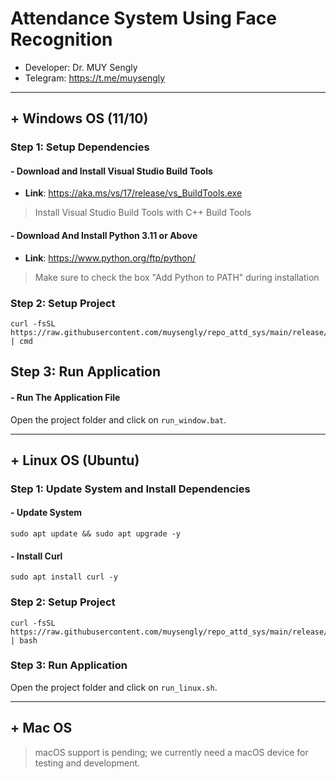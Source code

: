 # Attendance System Using Face Recognition

- Developer: Dr. MUY Sengly
- Telegram: https://t.me/muysengly

---

## + Windows OS (11/10)

### Step 1: Setup Dependencies

#### - Download and Install Visual Studio Build Tools

- **Link**: https://aka.ms/vs/17/release/vs_BuildTools.exe

> Install Visual Studio Build Tools with C++ Build Tools

#### - Download And Install Python 3.11 or Above

- **Link**: https://www.python.org/ftp/python/

> Make sure to check the box "Add Python to PATH" during installation

### Step 2: Setup Project

```
curl -fsSL https://raw.githubusercontent.com/muysengly/repo_attd_sys/main/release/setup_window.bat | cmd
```

## Step 3: Run Application

#### - Run The Application File

Open the project folder and click on `run_window.bat`.

---

## + Linux OS (Ubuntu)

### Step 1: Update System and Install Dependencies

#### - Update System

```
sudo apt update && sudo apt upgrade -y
```

#### - Install Curl

```
sudo apt install curl -y
```

### Step 2: Setup Project

```
curl -fsSL https://raw.githubusercontent.com/muysengly/repo_attd_sys/main/release/setup_linux.sh | bash
```

### Step 3: Run Application

Open the project folder and click on `run_linux.sh`.

---

## + Mac OS

> macOS support is pending; we currently need a macOS device for testing and development.
